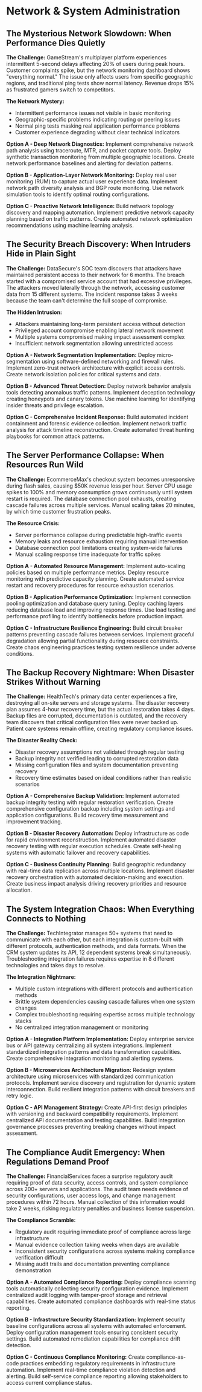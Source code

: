# Network & System Administration

## The Mysterious Network Slowdown: When Performance Dies Quietly

**The Challenge:** GameStream's multiplayer platform experiences intermittent 5-second delays affecting 20% of users during peak hours. Customer complaints spike, but the network monitoring dashboard shows "everything normal." The issue only affects users from specific geographic regions, and traditional ping tests show normal latency. Revenue drops 15% as frustrated gamers switch to competitors.

**The Network Mystery:**
- Intermittent performance issues not visible in basic monitoring
- Geographic-specific problems indicating routing or peering issues
- Normal ping tests masking real application performance problems
- Customer experience degrading without clear technical indicators

**Option A - Deep Network Diagnostics:**
Implement comprehensive network path analysis using traceroute, MTR, and packet capture tools. Deploy synthetic transaction monitoring from multiple geographic locations. Create network performance baselines and alerting for deviation patterns.

**Option B - Application-Layer Network Monitoring:**
Deploy real user monitoring (RUM) to capture actual user experience data. Implement network path diversity analysis and BGP route monitoring. Use network simulation tools to identify optimal routing configurations.

**Option C - Proactive Network Intelligence:**
Build network topology discovery and mapping automation. Implement predictive network capacity planning based on traffic patterns. Create automated network optimization recommendations using machine learning analysis.

## The Security Breach Discovery: When Intruders Hide in Plain Sight

**The Challenge:** DataSecure's SOC team discovers that attackers have maintained persistent access to their network for 6 months. The breach started with a compromised service account that had excessive privileges. The attackers moved laterally through the network, accessing customer data from 15 different systems. The incident response takes 3 weeks because the team can't determine the full scope of compromise.

**The Hidden Intrusion:**
- Attackers maintaining long-term persistent access without detection
- Privileged account compromise enabling lateral network movement
- Multiple systems compromised making impact assessment complex
- Insufficient network segmentation allowing unrestricted access

**Option A - Network Segmentation Implementation:**
Deploy micro-segmentation using software-defined networking and firewall rules. Implement zero-trust network architecture with explicit access controls. Create network isolation policies for critical systems and data.

**Option B - Advanced Threat Detection:**
Deploy network behavior analysis tools detecting anomalous traffic patterns. Implement deception technology creating honeypots and canary tokens. Use machine learning for identifying insider threats and privilege escalation.

**Option C - Comprehensive Incident Response:**
Build automated incident containment and forensic evidence collection. Implement network traffic analysis for attack timeline reconstruction. Create automated threat hunting playbooks for common attack patterns.

## The Server Performance Collapse: When Resources Run Wild

**The Challenge:** EcommerceMax's checkout system becomes unresponsive during flash sales, causing $50K revenue loss per hour. Server CPU usage spikes to 100% and memory consumption grows continuously until system restart is required. The database connection pool exhausts, creating cascade failures across multiple services. Manual scaling takes 20 minutes, by which time customer frustration peaks.

**The Resource Crisis:**
- Server performance collapse during predictable high-traffic events
- Memory leaks and resource exhaustion requiring manual intervention
- Database connection pool limitations creating system-wide failures
- Manual scaling response time inadequate for traffic spikes

**Option A - Automated Resource Management:**
Implement auto-scaling policies based on multiple performance metrics. Deploy resource monitoring with predictive capacity planning. Create automated service restart and recovery procedures for resource exhaustion scenarios.

**Option B - Application Performance Optimization:**
Implement connection pooling optimization and database query tuning. Deploy caching layers reducing database load and improving response times. Use load testing and performance profiling to identify bottlenecks before production impact.

**Option C - Infrastructure Resilience Engineering:**
Build circuit breaker patterns preventing cascade failures between services. Implement graceful degradation allowing partial functionality during resource constraints. Create chaos engineering practices testing system resilience under adverse conditions.

## The Backup Recovery Nightmare: When Disaster Strikes Without Warning

**The Challenge:** HealthTech's primary data center experiences a fire, destroying all on-site servers and storage systems. The disaster recovery plan assumes 4-hour recovery time, but the actual restoration takes 4 days. Backup files are corrupted, documentation is outdated, and the recovery team discovers that critical configuration files were never backed up. Patient care systems remain offline, creating regulatory compliance issues.

**The Disaster Reality Check:**
- Disaster recovery assumptions not validated through regular testing
- Backup integrity not verified leading to corrupted restoration data
- Missing configuration files and system documentation preventing recovery
- Recovery time estimates based on ideal conditions rather than realistic scenarios

**Option A - Comprehensive Backup Validation:**
Implement automated backup integrity testing with regular restoration verification. Create comprehensive configuration backup including system settings and application configurations. Build recovery time measurement and improvement tracking.

**Option B - Disaster Recovery Automation:**
Deploy infrastructure as code for rapid environment reconstruction. Implement automated disaster recovery testing with regular execution schedules. Create self-healing systems with automatic failover and recovery capabilities.

**Option C - Business Continuity Planning:**
Build geographic redundancy with real-time data replication across multiple locations. Implement disaster recovery orchestration with automated decision-making and execution. Create business impact analysis driving recovery priorities and resource allocation.

## The System Integration Chaos: When Everything Connects to Nothing

**The Challenge:** TechIntegrator manages 50+ systems that need to communicate with each other, but each integration is custom-built with different protocols, authentication methods, and data formats. When the CRM system updates its API, 12 dependent systems break simultaneously. Troubleshooting integration failures requires expertise in 8 different technologies and takes days to resolve.

**The Integration Nightmare:**
- Multiple custom integrations with different protocols and authentication methods
- Brittle system dependencies causing cascade failures when one system changes
- Complex troubleshooting requiring expertise across multiple technology stacks
- No centralized integration management or monitoring

**Option A - Integration Platform Implementation:**
Deploy enterprise service bus or API gateway centralizing all system integrations. Implement standardized integration patterns and data transformation capabilities. Create comprehensive integration monitoring and alerting systems.

**Option B - Microservices Architecture Migration:**
Redesign system architecture using microservices with standardized communication protocols. Implement service discovery and registration for dynamic system interconnection. Build resilient integration patterns with circuit breakers and retry logic.

**Option C - API Management Strategy:**
Create API-first design principles with versioning and backward compatibility requirements. Implement centralized API documentation and testing capabilities. Build integration governance processes preventing breaking changes without impact assessment.

## The Compliance Audit Emergency: When Regulations Demand Proof

**The Challenge:** FinancialServices faces a surprise regulatory audit requiring proof of data security, access controls, and system compliance across 200+ servers and applications. The audit team needs evidence of security configurations, user access logs, and change management procedures within 72 hours. Manual collection of this information would take 2 weeks, risking regulatory penalties and business license suspension.

**The Compliance Scramble:**
- Regulatory audit requiring immediate proof of compliance across large infrastructure
- Manual evidence collection taking weeks when days are available
- Inconsistent security configurations across systems making compliance verification difficult
- Missing audit trails and documentation preventing compliance demonstration

**Option A - Automated Compliance Reporting:**
Deploy compliance scanning tools automatically collecting security configuration evidence. Implement centralized audit logging with tamper-proof storage and retrieval capabilities. Create automated compliance dashboards with real-time status reporting.

**Option B - Infrastructure Security Standardization:**
Implement security baseline configurations across all systems with automated enforcement. Deploy configuration management tools ensuring consistent security settings. Build automated remediation capabilities for compliance drift detection.

**Option C - Continuous Compliance Monitoring:**
Create compliance-as-code practices embedding regulatory requirements in infrastructure automation. Implement real-time compliance violation detection and alerting. Build self-service compliance reporting allowing stakeholders to access current compliance status.